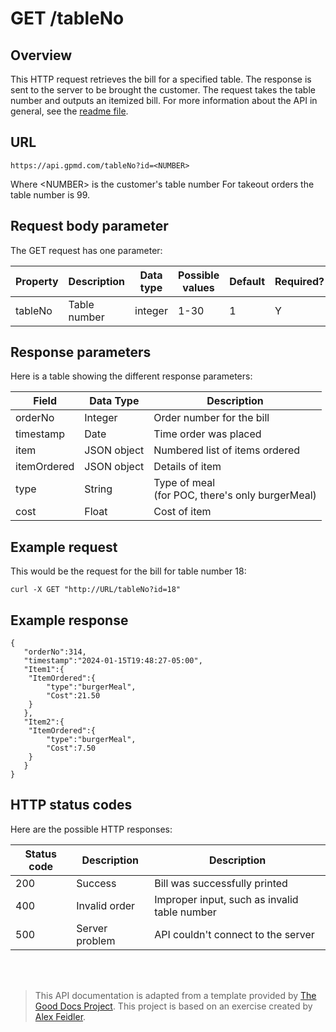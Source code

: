 # GET /tableNo

## Overview

This HTTP request retrieves the bill for a specified table. The response is sent to the server to be brought the customer. The request takes the table number and outputs an itemized bill. For more information about the API in general, see the [readme file](readme.md).

## URL
```
https://api.gpmd.com/tableNo?id=<NUMBER>
```

Where \<NUMBER> is the customer's table number
For takeout orders the table number is 99.
## Request body parameter

The GET request has one parameter:

| Property | Description  | Data type | Possible values | Default | Required? |
|----------|--------------|-----------|-----------------|---------|-----------|
| tableNo  | Table number | integer   | 1-30            | 1       | Y         |

## Response parameters

Here is a table showing the different response parameters:

| Field       | Data Type   | Description                                        |
|-------------|-------------|----------------------------------------------------|
| orderNo    | Integer     | Order number for the bill                          |
| timestamp   | Date        | Time order was placed                              |
| item        | JSON object | Numbered list of items ordered                                       |
| itemOrdered | JSON object | Details of item                                    |
| type        | String      | Type of meal<br>(for POC, there's only burgerMeal) |
| cost        | Float       | Cost of item                                       |

## Example request

This would be the request for the bill for table number 18:
```
curl -X GET "http://URL/tableNo?id=18"
```

## Example response

```
{
   "orderNo":314,
   "timestamp":"2024-01-15T19:48:27-05:00",
   "Item1":{
  	"ItemOrdered":{
     	"type":"burgerMeal",
     	"Cost":21.50
  	}
   },
   "Item2":{
  	"ItemOrdered":{
     	"type":"burgerMeal",
     	"Cost":7.50
  	}
   }
}
```

## HTTP status codes

Here are the possible HTTP responses:

| Status code | Description    | Description                                            |
|-------------|----------------|--------------------------------------------------------|
| 200         | Success        | Bill was successfully printed |
| 400         | Invalid order  | Improper input, such as invalid table number            |
| 500         | Server problem | API couldn't connect to the server                     |

<br>
<br>

> This API documentation is adapted from a template provided by <a href="https://thegooddocsproject.dev/">The Good Docs Project</a>. This project is based on an exercise created by <a href="https://www.linkedin.com/feed/update/urn:li:activity:6626465471241732096/">Alex Feidler</a>.
